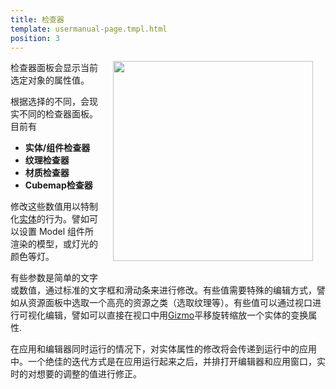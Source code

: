 ```yaml
---
title: 检查器
template: usermanual-page.tmpl.html
position: 3
---
```


<img src="/images/user-manual/editor/inspector/inspector.png" style="float: right; padding: 20px; padding-top: 0px;" width="320"></img>

检查器面板会显示当前选定对象的属性值。

根据选择的不同，会现实不同的检查器面板。目前有
* **实体/组件检查器**
* **纹理检查器**
* **材质检查器**
* **Cubemap检查器**

修改这些数值用以特制化[实体][1]的行为。譬如可以设置 Model 组件所渲染的模型，或灯光的颜色等灯。

有些参数是简单的文字或数值，通过标准的文字框和滑动条来进行修改。有些值需要特殊的编辑方式，譬如从资源面板中选取一个高亮的资源之类（选取纹理等）。有些值可以通过视口进行可视化编辑，譬如可以直接在视口中用[Gizmo][2]平移旋转缩放一个实体的变换属性.

在应用和编辑器同时运行的情况下，对实体属性的修改将会传递到运行中的应用中。一个绝佳的迭代方式是在应用运行起来之后，并排打开编辑器和应用窗口，实时的对想要的调整的值进行修正。

[1]: /user-manual/glossary#entity
[2]: /user-manual/glossary#gizmo

